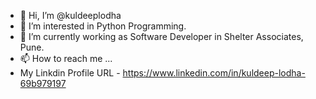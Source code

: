 - 👋 Hi, I’m @kuldeeplodha
- 👀 I’m interested in Python Programming.
- 🌱 I’m currently working as Software Developer in Shelter Associates, Pune.
- 📫 How to reach me ...
-  My Linkdin Profile URL -  https://www.linkedin.com/in/kuldeep-lodha-69b979197

<!---
kuldeeplodha/kuldeeplodha is a ✨ special ✨ repository because its `README.md` (this file) appears on your GitHub profile.
You can click the Preview link to take a look at your changes.
--->
